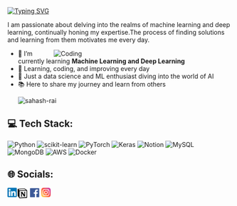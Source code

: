

<a href="https://git.io/typing-svg"><img src="https://readme-typing-svg.herokuapp.com?font=Ballet&size=32&pause=1000&color=F7F2D1&background=D1FFC900&center=true&vCenter=true&multiline=true&width=435&lines=%F0%9F%8C%9F+Hey%2C++This++is++Sahash++Rai!" alt="Typing SVG" /></a>


I am passionate about delving into the realms of machine learning and deep learning, continually honing my expertise.The process of finding solutions and learning from them motivates me every day.

<img align="right" alt="Coding" width="400" src="https://i.pinimg.com/originals/90/70/32/9070324cdfc07c68d60eed0c39e77573.gif">

- 🌱 I’m currently learning **Machine Learning and Deep Learning**
- 🚀 Learning, coding, and improving every day 
- 🤖 Just a data science and ML enthusiast diving into the world of AI 
- 📚 Here to share my journey and learn from others
  <p align="left"> <img src="https://komarev.com/ghpvc/?username=sahash-rai&label=Profile%20views&color=0e75b6&style=flat" alt="sahash-rai" /> </p>

## 💻 Tech Stack:
![Python](https://img.shields.io/badge/python-3670A0?style=for-the-badge&logo=python&logoColor=ffdd54) ![scikit-learn](https://img.shields.io/badge/scikit--learn-%23F7931E.svg?style=for-the-badge&logo=scikit-learn&logoColor=white) ![PyTorch](https://img.shields.io/badge/PyTorch-%23EE4C2C.svg?style=for-the-badge&logo=PyTorch&logoColor=white) ![Keras](https://img.shields.io/badge/Keras-%23D00000.svg?style=for-the-badge&logo=Keras&logoColor=white) ![Notion](https://img.shields.io/badge/Notion-%23000000.svg?style=for-the-badge&logo=notion&logoColor=white) ![MySQL](https://img.shields.io/badge/mysql-4479A1.svg?style=for-the-badge&logo=mysql&logoColor=white) ![MongoDB](https://img.shields.io/badge/MongoDB-%234ea94b.svg?style=for-the-badge&logo=mongodb&logoColor=white) ![AWS](https://img.shields.io/badge/AWS-%23FF9900.svg?style=for-the-badge&logo=amazon-aws&logoColor=white) ![Docker](https://img.shields.io/badge/docker-%230db7ed.svg?style=for-the-badge&logo=docker&logoColor=white)

## 🌐 Socials:
<a href="https://www.linkedin.com/in/sahash-rai-27923431b/"><img align="left" src="https://github.com/SahashRaee/SahashRaee/blob/main/assets/Linkedin.png" alt="Sahash | LinkedIn" width="21px"/></a>
<a href=""><img align="left" src="https://github.com/SahashRaee/SahashRaee/blob/main/assets/Notion.png" alt="Sahash | Notion" width="25px"/></a>

<a href="https://www.facebook.com/profile.php?id=100073757256474"><img align="left" src="https://github.com/SahashRaee/SahashRaee/blob/main/assets/Facebook.png" alt="Sahash |Facebook" width="30px"/></a>
<a href="https://www.instagram.com/sahash_rae_e/"><img align="left" src="https://github.com/SahashRaee/SahashRaee/blob/main/assets/Instagram.png" alt="Sahash | Instagram" width="21px"/></a>
</br>



